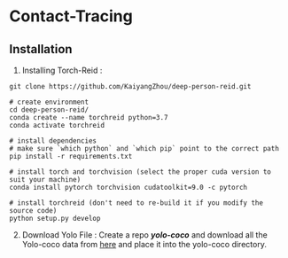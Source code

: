 # Contact-Tracing

## Installation

1. Installing Torch-Reid : 

  ```
  git clone https://github.com/KaiyangZhou/deep-person-reid.git

  # create environment
  cd deep-person-reid/
  conda create --name torchreid python=3.7
  conda activate torchreid

  # install dependencies
  # make sure `which python` and `which pip` point to the correct path
  pip install -r requirements.txt

  # install torch and torchvision (select the proper cuda version to suit your machine)
  conda install pytorch torchvision cudatoolkit=9.0 -c pytorch

  # install torchreid (don't need to re-build it if you modify the source code)
  python setup.py develop
  ```

2. Download Yolo File :
  Create a repo ***yolo-coco*** and download all the Yolo-coco data from [here](https://drive.google.com/drive/folders/1YJymHQ9xW9w12slCPS4aq_pfqvsfAbSE?usp=sharing) and place it into the yolo-coco directory.
